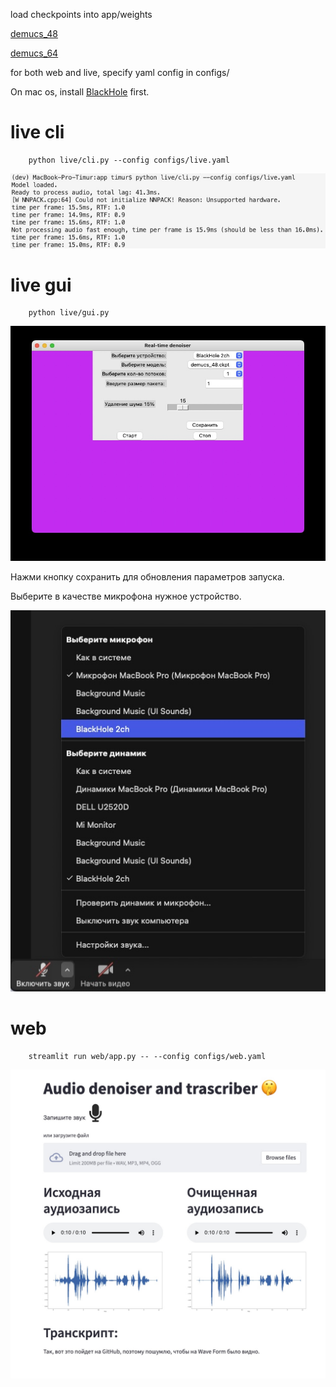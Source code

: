 load checkpoints into app/weights 

[demucs_48](https://drive.google.com/file/d/1B19wLh2YmVjElHhlAI1kAkPWFZ7zyRZM/view?usp=share_link)

[demucs_64](https://drive.google.com/file/d/1B19wLh2YmVjElHhlAI1kAkPWFZ7zyRZM/view?usp=share_link)

for both web and live, specify yaml config in configs/

On mac os, install [BlackHole](https://github.com/ExistentialAudio/BlackHole) first.

# live cli
```
    python live/cli.py --config configs/live.yaml
```

![image](../doc/img/cli.jpg)


# live gui
```
    python live/gui.py
```

![image](../doc/img/gui.jpg)


Нажми кнопку сохранить для обновления параметров запуска.

Выберите в качестве микрофона нужное устройство.

![image](../doc/img/mic_choice.jpg)

# web
```
    streamlit run web/app.py -- --config configs/web.yaml
```
![image](../doc/img/front.jpg)
